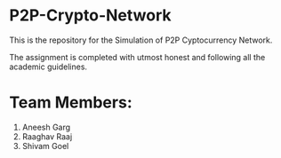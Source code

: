 # P2P-Crypto-Network
This is the repository for the Simulation of P2P Cyptocurrency Network.

The assignment is completed with utmost honest and following all the academic guidelines.

# Team Members:
1. Aneesh Garg
2. Raaghav Raaj
3. Shivam Goel 
